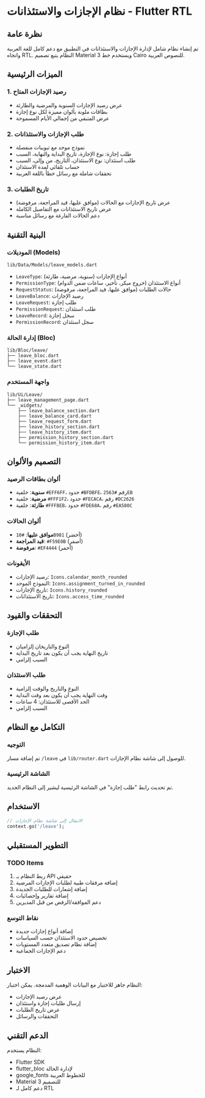 # نظام الإجازات والاستئذانات - Flutter RTL

## نظرة عامة

تم إنشاء نظام شامل لإدارة الإجازات والاستئذانات في التطبيق مع دعم كامل للغة العربية واتجاه RTL. النظام يتبع تصميم Material 3 ويستخدم خط Cairo للنصوص العربية.

## الميزات الرئيسية

### 1. رصيد الإجازات المتاح
- عرض رصيد الإجازات السنوية والمرضية والطارئة
- بطاقات ملونة بألوان مميزة لكل نوع إجازة
- عرض المتبقي من إجمالي الأيام المسموحة

### 2. طلب الإجازات والاستئذانات
- نموذج موحد مع تبويبات منفصلة
- طلب إجازة: نوع الإجازة، تاريخ البداية والنهاية، السبب
- طلب استئذان: نوع الاستئذان، التاريخ، من وإلى، السبب
- حساب تلقائي لمدة الاستئذان
- تحققات شاملة مع رسائل خطأ باللغة العربية

### 3. تاريخ الطلبات
- عرض تاريخ الإجازات مع الحالات (موافق عليها، قيد المراجعة، مرفوضة)
- عرض تاريخ الاستئذانات مع التفاصيل الكاملة
- دعم الحالات الفارغة مع رسائل مناسبة

## البنية التقنية

### الموديلات (Models)
```
lib/Data/Models/leave_models.dart
```
- `LeaveType`: أنواع الإجازات (سنوية، مرضية، طارئة)
- `PermissionType`: أنواع الاستئذان (خروج مبكر، تأخير، ساعات ضمن الدوام)
- `RequestStatus`: حالات الطلبات (موافق عليها، قيد المراجعة، مرفوضة)
- `LeaveBalance`: رصيد الإجازات
- `LeaveRequest`: طلب إجازة
- `PermissionRequest`: طلب استئذان
- `LeaveRecord`: سجل إجازة
- `PermissionRecord`: سجل استئذان

### إدارة الحالة (Bloc)
```
lib/Bloc/leave/
├── leave_bloc.dart
├── leave_event.dart
└── leave_state.dart
```

### واجهة المستخدم
```
lib/Ui/Leave/
├── leave_management_page.dart
└── _widgets/
    ├── leave_balance_section.dart
    ├── leave_balance_card.dart
    ├── leave_request_form.dart
    ├── leave_history_section.dart
    ├── leave_history_item.dart
    ├── permission_history_section.dart
    └── permission_history_item.dart
```

## التصميم والألوان

### ألوان بطاقات الرصيد
- **سنوية**: خلفية `#EFF6FF`، حدود `#BFDBFE`، رقم `#2563EB`
- **مرضية**: خلفية `#FFF1F2`، حدود `#FECACA`، رقم `#DC2626`
- **طارئة**: خلفية `#FFFBEB`، حدود `#FDE68A`، رقم `#EA580C`

### ألوان الحالات
- **موافق عليها**: `#10B981` (أخضر)
- **قيد المراجعة**: `#F59E0B` (أصفر)
- **مرفوضة**: `#EF4444` (أحمر)

### الأيقونات
- رصيد الإجازات: `Icons.calendar_month_rounded`
- النموذج الموحد: `Icons.assignment_turned_in_rounded`
- تاريخ الإجازات: `Icons.history_rounded`
- تاريخ الاستئذانات: `Icons.access_time_rounded`

## التحققات والقيود

### طلب الإجازة
- النوع والتاريخان إلزاميان
- تاريخ النهاية يجب أن يكون بعد تاريخ البداية
- السبب إلزامي

### طلب الاستئذان
- النوع والتاريخ والوقت إلزامية
- وقت النهاية يجب أن يكون بعد وقت البداية
- الحد الأقصى للاستئذان: 4 ساعات
- السبب إلزامي

## التكامل مع النظام

### التوجيه
تم إضافة مسار `/leave` في `lib/router.dart` للوصول إلى شاشة نظام الإجازات.

### الشاشة الرئيسية
تم تحديث رابط "طلب إجازة" في الشاشة الرئيسية ليشير إلى النظام الجديد.

## الاستخدام

```dart
// الانتقال إلى شاشة نظام الإجازات
context.go('/leave');
```

## التطوير المستقبلي

### TODO Items
1. ربط النظام بـ API حقيقي
2. إضافة مرفقات طبية لطلبات الإجازات المرضية
3. إضافة إشعارات للطلبات الجديدة
4. إضافة تقارير وإحصائيات
5. دعم الموافقة/الرفض من قبل المديرين

### نقاط التوسع
- إضافة أنواع إجازات جديدة
- تخصيص حدود الاستئذان حسب السياسات
- إضافة نظام تصديق متعدد المستويات
- دعم الإجازات الجماعية

## الاختبار

النظام جاهز للاختبار مع البيانات الوهمية المدمجة. يمكن اختبار:
- عرض رصيد الإجازات
- إرسال طلبات إجازة واستئذان
- عرض تاريخ الطلبات
- التحققات والرسائل

## الدعم التقني

النظام يستخدم:
- Flutter SDK
- flutter_bloc لإدارة الحالة
- google_fonts للخطوط العربية
- Material 3 للتصميم
- دعم كامل لـ RTL
